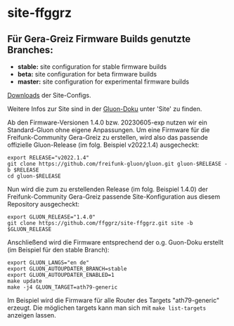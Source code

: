 # site-ffggrz

## Für Gera-Greiz Firmware Builds genutzte Branches:

- __stable:__ site configuration for stable firmware builds
- __beta:__ site configuration for beta firmware builds
- __master:__ site configuration for experimental firmware builds

[Downloads](https://github.com/ffggrz/site-ffggrz/releases) der Site-Configs.

Weitere Infos zur Site sind in der [Gluon-Doku](http://gluon.readthedocs.org/) unter 'Site' zu finden.

Ab den Firmware-Versionen 1.4.0 bzw. 20230605-exp nutzen wir ein Standard-Gluon ohne eigene Anpassungen. Um eine Firmware für die Freifunk-Community Gera-Greiz zu erstellen, wird also das passende offizielle Gluon-Release (im folg. Beispiel v2022.1.4) ausgecheckt:
```
export RELEASE="v2022.1.4"
git clone https://github.com/freifunk-gluon/gluon.git gluon-$RELEASE -b $RELEASE
cd gluon-$RELEASE
```

Nun wird die zum zu erstellenden Release (im folg. Beispiel 1.4.0) der Freifunk-Community Gera-Greiz passende Site-Konfiguration aus diesem Repository ausgecheckt:
```
export GLUON_RELEASE="1.4.0"
git clone https://github.com/ffggrz/site-ffggrz.git site -b $GLUON_RELEASE
```

Anschließend wird die Firmware entsprechend der o.g. Guon-Doku erstellt (im Beispiel für den stable Branch):
```
export GLUON_LANGS="en de"
export GLUON_AUTOUPDATER_BRANCH=stable
export GLUON_AUTOUPDATER_ENABLED=1
make update
make -j4 GLUON_TARGET=ath79-generic
```

Im Beispiel wird die Firmware für alle Router des Targets "ath79-generic" erzeugt. Die möglichen targets kann man sich mit ```make list-targets``` anzeigen lassen.
